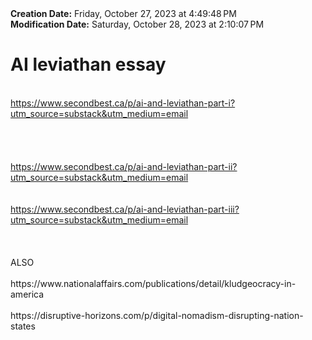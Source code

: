 <div><b>Creation Date:</b> Friday, October 27, 2023 at 4:49:48 PM<br></div>
<div><b>Modification Date:</b> Saturday, October 28, 2023 at 2:10:07 PM<br></div>
<div><h1>AI leviathan essay</h1></div>
<div><br></div>
<div><a href=https://www.secondbest.ca/p/ai-and-leviathan-part-i?utm_source=substack&utm_medium=email>https://www.secondbest.ca/p/ai-and-leviathan-part-i?utm_source=substack&utm_medium=email</a><br></div>
<div><br></div>
<div><br></div>
<div><br></div>
<div><br></div>
<div><a href=https://www.secondbest.ca/p/ai-and-leviathan-part-ii?utm_source=substack&utm_medium=email>https://www.secondbest.ca/p/ai-and-leviathan-part-ii?utm_source=substack&utm_medium=email</a><br></div>
<div><br></div>
<div><br></div>
<div><a href=https://www.secondbest.ca/p/ai-and-leviathan-part-iii?utm_source=substack&utm_medium=email>https://www.secondbest.ca/p/ai-and-leviathan-part-iii?utm_source=substack&utm_medium=email</a><br></div>
<div><br></div>
<div><br></div>
<div><br></div>
<div>ALSO<br></div>
<div><br></div>
<div>https://www.nationalaffairs.com/publications/detail/kludgeocracy-in-america <br></div>
<div><br></div>
<div>https://disruptive-horizons.com/p/digital-nomadism-disrupting-nation-states<br></div>
<div><br></div>

